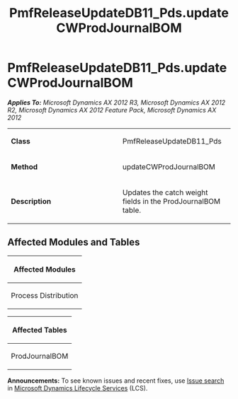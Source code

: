 ﻿---
title: PmfReleaseUpdateDB11_Pds.updateCWProdJournalBOM
TOCTitle: PmfReleaseUpdateDB11_Pds.updateCWProdJournalBOM
ms:assetid: 32a0342e-14d9-cd89-6ba0-86aca16716dc
ms:mtpsurl: https://msdn.microsoft.com/en-us/library/JJ685077(v=AX.60)
ms:contentKeyID: 49707531
ms.date: 05/18/2015
mtps_version: v=AX.60
---

# PmfReleaseUpdateDB11\_Pds.updateCWProdJournalBOM 


_**Applies To:** Microsoft Dynamics AX 2012 R3, Microsoft Dynamics AX 2012 R2, Microsoft Dynamics AX 2012 Feature Pack, Microsoft Dynamics AX 2012_

<table>
<colgroup>
<col style="width: 50%" />
<col style="width: 50%" />
</colgroup>
<tbody>
<tr class="odd">
<td><p><strong>Class</strong></p></td>
<td><p>PmfReleaseUpdateDB11_Pds</p></td>
</tr>
<tr class="even">
<td><p><strong>Method</strong></p></td>
<td><p>updateCWProdJournalBOM</p></td>
</tr>
<tr class="odd">
<td><p><strong>Description</strong></p></td>
<td><p>Updates the catch weight fields in the ProdJournalBOM table.</p></td>
</tr>
</tbody>
</table>


## Affected Modules and Tables

<table>
<colgroup>
<col style="width: 100%" />
</colgroup>
<thead>
<tr class="header">
<th><p>Affected Modules</p></th>
</tr>
</thead>
<tbody>
<tr class="odd">
<td><p>Process Distribution</p></td>
</tr>
</tbody>
</table>


<table>
<colgroup>
<col style="width: 100%" />
</colgroup>
<thead>
<tr class="header">
<th><p>Affected Tables</p></th>
</tr>
</thead>
<tbody>
<tr class="odd">
<td><p>ProdJournalBOM</p></td>
</tr>
</tbody>
</table>

  
**Announcements:** To see known issues and recent fixes, use [Issue search](http://go.microsoft.com/fwlink/?linkid=389258) in [Microsoft Dynamics Lifecycle Services](http://go.microsoft.com/fwlink/?linkid=306505) (LCS).

